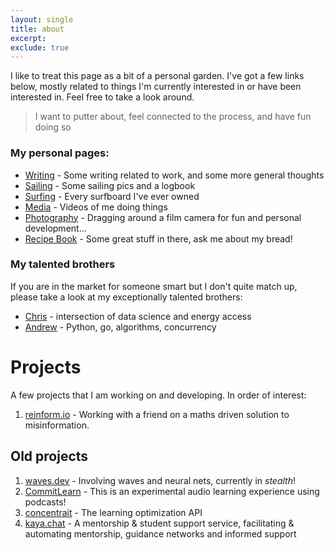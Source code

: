```yaml
---
layout: single
title: about
excerpt: 
exclude: true
---
```





I like to treat this page as a bit of a personal garden. I've got a few links below, mostly related to things I'm currently interested in or have been interested in. Feel free to take a look around.

> I want to putter about, feel connected to the process, and have fun doing so

### My personal pages:

* [Writing](/writing/) - Some writing related to work, and some more general thoughts
* [Sailing](/sailing/) - Some sailing pics and a logbook
* [Surfing](/surfing/) - Every surfboard I've ever owned
* [Media](/sports/) - Videos of me doing things
* [Photography](https://film.rdrn.dev/film) - Dragging around a film camera for fun and personal development...
* [Recipe Book](https://food.rdrn.dev/) - Some great stuff in there, ask me about my bread!


### My talented brothers

If you are in the market for someone smart but I don't quite match up, please take a look at my exceptionally talented brothers:

* [Chris](https://rdrn.me/) - intersection of data science and energy access
* [Andrew](https://github.com/zoomie) - Python, go, algorithms, concurrency 

# Projects

A few projects that I am working on and developing. In order of interest:
1. [reinform.io](http://reinform.io) - Working with a friend on a maths driven solution to misinformation.

## Old projects
1. [waves.dev](http://rdrn.com/waves) - Involving waves and neural nets, currently in _stealth_!
1. [CommitLearn](https://mattarderne.github.io/CommitLearn/) - This is an experimental audio learning experience using podcasts!
1. [concentrait](https://mattarderne.github.io/concentrait/) - The learning optimization API
1. [kaya.chat](https://mattarderne.github.io/kaya.chat/) - A mentorship & student support service, facilitating & automating mentorship, guidance networks and informed support